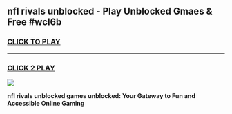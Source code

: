 
## nfl rivals unblocked - Play Unblocked Gmaes & Free #wcl6b
<h3>
<a href="https://news.freeplayer.one?title=nfl_rivals_unblocked&ref=24F">CLICK TO PLAY</a></h3>
<hr>

<h3>
<a href="https://news.freeplayer.one?title=nfl_rivals_unblocked&ref=24F">CLICK 2 PLAY</a>
  
</h3>

<a href="https://news.freeplayer.one?title=nfl_rivals_unblocked&ref=24F/"><img src="https://clearcache.store/games.png"></a>


**nfl rivals unblocked games unblocked: Your Gateway to Fun and Accessible Online Gaming**

